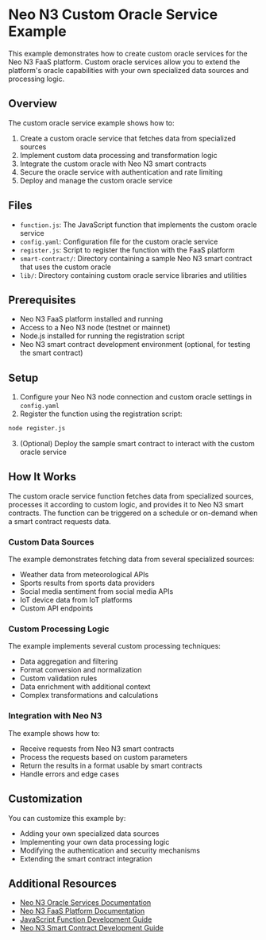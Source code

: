 # Neo N3 Custom Oracle Service Example

This example demonstrates how to create custom oracle services for the Neo N3 FaaS platform. Custom oracle services allow you to extend the platform's oracle capabilities with your own specialized data sources and processing logic.

## Overview

The custom oracle service example shows how to:

1. Create a custom oracle service that fetches data from specialized sources
2. Implement custom data processing and transformation logic
3. Integrate the custom oracle with Neo N3 smart contracts
4. Secure the oracle service with authentication and rate limiting
5. Deploy and manage the custom oracle service

## Files

- `function.js`: The JavaScript function that implements the custom oracle service
- `config.yaml`: Configuration file for the custom oracle service
- `register.js`: Script to register the function with the FaaS platform
- `smart-contract/`: Directory containing a sample Neo N3 smart contract that uses the custom oracle
- `lib/`: Directory containing custom oracle service libraries and utilities

## Prerequisites

- Neo N3 FaaS platform installed and running
- Access to a Neo N3 node (testnet or mainnet)
- Node.js installed for running the registration script
- Neo N3 smart contract development environment (optional, for testing the smart contract)

## Setup

1. Configure your Neo N3 node connection and custom oracle settings in `config.yaml`
2. Register the function using the registration script:

```bash
node register.js
```

3. (Optional) Deploy the sample smart contract to interact with the custom oracle service

## How It Works

The custom oracle service function fetches data from specialized sources, processes it according to custom logic, and provides it to Neo N3 smart contracts. The function can be triggered on a schedule or on-demand when a smart contract requests data.

### Custom Data Sources

The example demonstrates fetching data from several specialized sources:

- Weather data from meteorological APIs
- Sports results from sports data providers
- Social media sentiment from social media APIs
- IoT device data from IoT platforms
- Custom API endpoints

### Custom Processing Logic

The example implements several custom processing techniques:

- Data aggregation and filtering
- Format conversion and normalization
- Custom validation rules
- Data enrichment with additional context
- Complex transformations and calculations

### Integration with Neo N3

The example shows how to:

- Receive requests from Neo N3 smart contracts
- Process the requests based on custom parameters
- Return the results in a format usable by smart contracts
- Handle errors and edge cases

## Customization

You can customize this example by:

- Adding your own specialized data sources
- Implementing your own data processing logic
- Modifying the authentication and security mechanisms
- Extending the smart contract integration

## Additional Resources

- [Neo N3 Oracle Services Documentation](../../docs/neo-n3/components/oracle-services.md)
- [Neo N3 FaaS Platform Documentation](../../docs/neo-n3/README.md)
- [JavaScript Function Development Guide](../../docs/neo-n3/guides/function-development.md)
- [Neo N3 Smart Contract Development Guide](https://docs.neo.org/docs/en-us/develop/write/basics.html)
